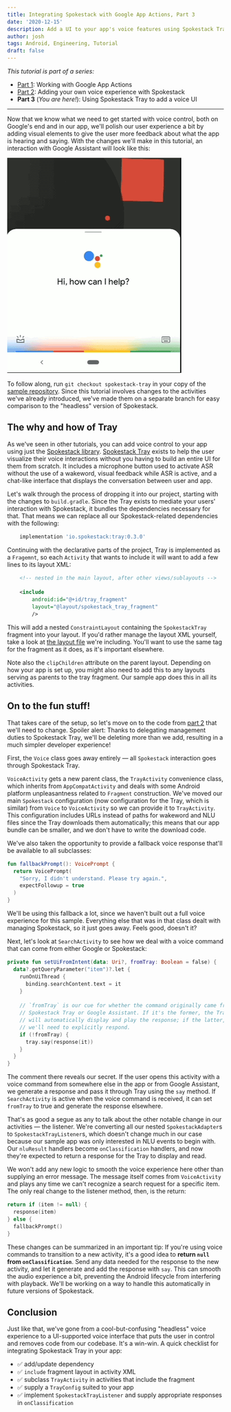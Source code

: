 ```yaml
---
title: Integrating Spokestack with Google App Actions, Part 3
date: '2020-12-15'
description: Add a UI to your app's voice features using Spokestack Tray
author: josh
tags: Android, Engineering, Tutorial
draft: false
---
```


_This tutorial is part of a series:_

- [Part 1](/blog/integrating-spokestack-google-app-actions-1): Working with Google App Actions
- [Part 2](/blog/integrating-spokestack-google-app-actions-2): Adding your own voice experience with Spokestack
- **Part 3** (_You are here!_): Using Spokestack Tray to add a voice UI

---

Now that we know what we need to get started with voice control, both on Google's end and in our app, we'll polish our user experience a bit by adding visual elements to give the user more feedback about what the app is hearing and saying. With the changes we'll make in this tutorial, an interaction with Google Assistant will look like this:

![screen capture of Google Assistant handing voice control to an app](./images/app-actions-demo.gif)

To follow along, run `git checkout spokestack-tray` in your copy of the [sample repository](https://github.com/spokestack/app-actions-example). Since this tutorial involves changes to the activities we've already introduced, we've made them on a separate branch for easy comparison to the "headless" version of Spokestack.

## The why and how of Tray

As we've seen in other tutorials, you can add voice control to your app using just the [Spokestack library](https://github.com/spokestack/spokestack-android). [Spokestack Tray](https://github.com/spokestack/spokestack-tray-android) exists to help the user visualize their voice interactions without you having to build an entire UI for them from scratch. It includes a microphone button used to activate ASR without the use of a wakeword, visual feedback while ASR is active, and a chat-like interface that displays the conversation between user and app.

Let's walk through the process of dropping it into our project, starting with the changes to `build.gradle`. Since the Tray exists to mediate your users' interaction with Spokestack, it bundles the dependencies necessary for that. That means we can replace all our Spokestack-related dependencies with the following:

```groovy
    implementation 'io.spokestack:tray:0.3.0'
```

Continuing with the declarative parts of the project, Tray is implemented as a `Fragemnt`, so each `Activity` that wants to include it will want to add a few lines to its layout XML:

```xml
    <!-- nested in the main layout, after other views/sublayouts -->

    <include
        android:id="@+id/tray_fragment"
        layout="@layout/spokestack_tray_fragment"
        />
```

This will add a nested `ConstraintLayout` containing the `SpokestackTray` fragment into your layout. If you'd rather manage the layout XML yourself, take a look at [the layout file](https://github.com/spokestack/spokestack-tray-android/blob/main/SpokestackTray/src/main/res/layout/spokestack_tray_fragment.xml) we're including. You'll want to use the same tag for the fragment as it does, as it's important elsewhere.

Note also the `clipChildren` attribute on the parent layout. Depending on how your app is set up, you might also need to add this to any layouts serving as parents to the tray fragment. Our sample app does this in all its activities.

## On to the fun stuff!

That takes care of the setup, so let's move on to the code from [part 2](/blog/integrating-spokestack-google-app-actions-2) that we'll need to change. Spoiler alert: Thanks to delegating management duties to Spokestack Tray, we'll be deleting more than we add, resulting in a much simpler developer experience!

First, the `Voice` class goes away entirely — all `Spokestack` interaction goes through Spokestack Tray.

`VoiceActivity` gets a new parent class, the `TrayActivity` convenience class, which inherits from `AppCompatActivity` and deals with some Android platform unpleasantness related to `Fragment` construction. We've moved our main `Spokestack` configuration (now configuration for the Tray, which is similar) from `Voice` to `VoiceActivity` so we can provide it to `TrayActivity`. This configuration includes URLs instead of paths for wakeword and NLU files since the Tray downloads them automatically; this means that our app bundle can be smaller, and we don't have to write the download code.

We've also taken the opportunity to provide a fallback voice response that'll be available to all subclasses:

```kotlin
fun fallbackPrompt(): VoicePrompt {
  return VoicePrompt(
    "Sorry, I didn't understand. Please try again.",
    expectFollowup = true
  )
}
```

We'll be using this fallback a lot, since we haven't built out a full voice experience for this sample. Everything else that was in that class dealt with managing Spokestack, so it just goes away. Feels good, doesn't it?

Next, let's look at `SearchActivity` to see how we deal with a voice command that can come from either Google or Spokestack:

```kotlin
private fun setUiFromIntent(data: Uri?, fromTray: Boolean = false) {
  data?.getQueryParameter("item")?.let {
    runOnUiThread {
      binding.searchContent.text = it
    }

    // `fromTray` is our cue for whether the command originally came from
    // Spokestack Tray or Google Assistant. If it's the former, the Tray
    // will automatically display and play the response; if the latter,
    // we'll need to explicitly respond.
    if (!fromTray) {
      tray.say(response(it))
    }
  }
}
```

The comment there reveals our secret. If the user opens this activity with a voice command from somewhere else in the app or from Google Assistant, we generate a response and pass it through Tray using the `say` method. If `SearchActivity` is active when the voice command is received, it can set `fromTray` to true and generate the response elsewhere.

That's as good a segue as any to talk about the other notable change in our activities — the listener. We're converting all our nested `SpokestackAdapter`s to `SpokestackTrayListener`s, which doesn't change much in our case because our sample app was only interested in NLU events to begin with. Our `nluResult` handlers become `onClassification` handlers, and now they're expected to return a response for the Tray to display and read.

We won't add any new logic to smooth the voice experience here other than supplying an error message. The message itself comes from `VoiceActivity` and plays any time we can't recognize a search request for a specific item. The only real change to the listener method, then, is the return:

```kotlin
return if (item != null) {
  response(item)
} else {
  fallbackPrompt()
}
```

These changes can be summarized in an important tip: If you're using voice commands to transition to a new activity, it's a good idea to **return `null` from `onClassification`**. Send any data needed for the response to the new activity, and let it generate and add the response with `say`. This can smooth the audio experience a bit, preventing the Android lifecycle from interfering with playback. We'll be working on a way to handle this automatically in future versions of Spokestack.

## Conclusion

Just like that, we've gone from a cool-but-confusing "headless" voice experience to a UI-supported voice interface that puts the user in control and removes code from our codebase. It's a win-win. A quick checklist for integrating Spokestack Tray in your app:

- &#9989; add/update dependency
- &#9989; `include` fragment layout in activity XML
- &#9989; subclass `TrayActivity` in activities that include the fragment
- &#9989; supply a `TrayConfig` suited to your app
- &#9989; implement `SpokestackTrayListener` and supply appropriate responses in `onClassification`
